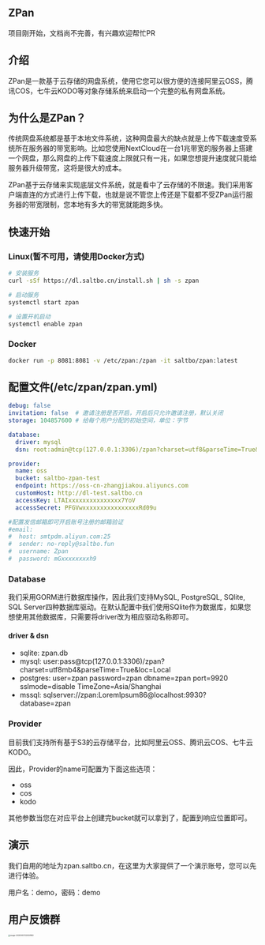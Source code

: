## ZPan

项目刚开始，文档尚不完善，有兴趣欢迎帮忙PR



## 介绍

ZPan是一款基于云存储的网盘系统，使用它您可以很方便的连接阿里云OSS，腾讯COS，七牛云KODO等对象存储系统来启动一个完整的私有网盘系统。



## 为什么是ZPan？

传统网盘系统都是基于本地文件系统，这种网盘最大的缺点就是上传下载速度受系统所在服务器的带宽影响。比如您使用NextCloud在一台1兆带宽的服务器上搭建一个网盘，那么网盘的上传下载速度上限就只有一兆，如果您想提升速度就只能给服务器升级带宽，这将是很大的成本。



ZPan基于云存储来实现底层文件系统，就是看中了云存储的不限速。我们采用客户端直连的方式进行上传下载，也就是说不管您上传还是下载都不受ZPan运行服务器的带宽限制，您本地有多大的带宽就能跑多快。



## 快速开始

### Linux(暂不可用，请使用Docker方式)
```bash
# 安装服务
curl -sSf https://dl.saltbo.cn/install.sh | sh -s zpan

# 启动服务
systemctl start zpan

# 设置开机启动
systemctl enable zpan
```

### Docker
```bash
docker run -p 8081:8081 -v /etc/zpan:/zpan -it saltbo/zpan:latest
```


## 配置文件(/etc/zpan/zpan.yml)

```yaml
debug: false
invitation: false  # 邀请注册是否开启，开启后只允许邀请注册，默认关闭
storage: 104857600 # 给每个用户分配的初始空间，单位：字节

database:
  driver: mysql
  dsn: root:admin@tcp(127.0.0.1:3306)/zpan?charset=utf8&parseTime=True&loc=Local

provider:
  name: oss
  bucket: saltbo-zpan-test
  endpoint: https://oss-cn-zhangjiakou.aliyuncs.com
  customHost: http://dl-test.saltbo.cn
  accessKey: LTAIxxxxxxxxxxxxxxx7YoV
  accessSecret: PFGVwxxxxxxxxxxxxxxxxRd09u

#配置发信邮箱即可开启账号注册的邮箱验证
#email:
#  host: smtpdm.aliyun.com:25
#  sender: no-reply@saltbo.fun
#  username: Zpan
#  password: mGxxxxxxxxh9
```

### Database

我们采用GORM进行数据库操作，因此我们支持MySQL, PostgreSQL, SQlite, SQL Server四种数据库驱动。在默认配置中我们使用SQlite作为数据库，如果您想使用其他数据库，只需要将driver改为相应驱动名称即可。

#### driver & dsn

- sqlite: zpan.db
- mysql: user:pass@tcp(127.0.0.1:3306)/zpan?charset=utf8mb4&parseTime=True&loc=Local
- postgres: user=zpan password=zpan dbname=zpan port=9920 sslmode=disable TimeZone=Asia/Shanghai
- mssql: sqlserver://zpan:LoremIpsum86@localhost:9930?database=zpan


### Provider

目前我们支持所有基于S3的云存储平台，比如阿里云OSS、腾讯云COS、七牛云KODO。

因此，Provider的name可配置为下面这些选项：

- oss
- cos
- kodo

其他参数当您在对应平台上创建完bucket就可以拿到了，配置到响应位置即可。

## 演示

我们自用的地址为zpan.saltbo.cn，在这里为大家提供了一个演示账号，您可以先进行体验。

用户名：demo，密码：demo

## 用户反馈群

<img src="https://static.saltbo.cn/images/image-20200907222028162.png" alt="image-20200907222028162" style="zoom: 25%;" />